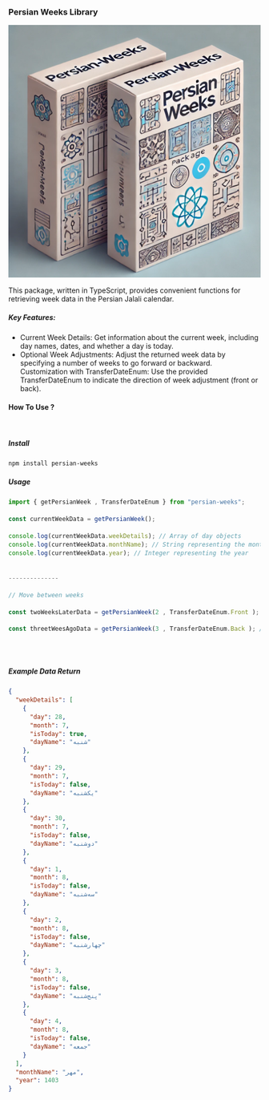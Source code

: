 ### Persian Weeks Library

![logo](./l3.webp)

This package, written in TypeScript, provides convenient functions for retrieving week data in the Persian Jalali calendar.

##### Key Features:

- Current Week Details: Get information about the current week, including day names, dates, and whether a day is today.
  <br>
- Optional Week Adjustments: Adjust the returned week data by specifying a number of weeks to go forward or backward.
  Customization with TransferDateEnum: Use the provided TransferDateEnum to indicate the direction of week adjustment (front or back).
  <br>

#### How To Use ?

<br>

##### Install

```bash
npm install persian-weeks
```

##### Usage

```ts
import { getPersianWeek , TransferDateEnum } from "persian-weeks";

const currentWeekData = getPersianWeek();

console.log(currentWeekData.weekDetails); // Array of day objects
console.log(currentWeekData.monthName); // String representing the month name in Persian
console.log(currentWeekData.year); // Integer representing the year


--------------

// Move between weeks

const twoWeeksLaterData = getPersianWeek(2 , TransferDateEnum.Front ); // Gives data of the two weeks later

const threetWeesAgoData = getPersianWeek(3 , TransferDateEnum.Back ); // Gives data of the three weeks ago



```

<br>

##### Example Data Return

```json
{
  "weekDetails": [
    {
      "day": 28,
      "month": 7,
      "isToday": true,
      "dayName": "شنبه"
    },
    {
      "day": 29,
      "month": 7,
      "isToday": false,
      "dayName": "یکشنبه"
    },
    {
      "day": 30,
      "month": 7,
      "isToday": false,
      "dayName": "دوشنبه"
    },
    {
      "day": 1,
      "month": 8,
      "isToday": false,
      "dayName": "سه‌شنبه"
    },
    {
      "day": 2,
      "month": 8,
      "isToday": false,
      "dayName": "چهارشنبه"
    },
    {
      "day": 3,
      "month": 8,
      "isToday": false,
      "dayName": "پنج‌شنبه"
    },
    {
      "day": 4,
      "month": 8,
      "isToday": false,
      "dayName": "جمعه"
    }
  ],
  "monthName": "مهر",
  "year": 1403
}
```
